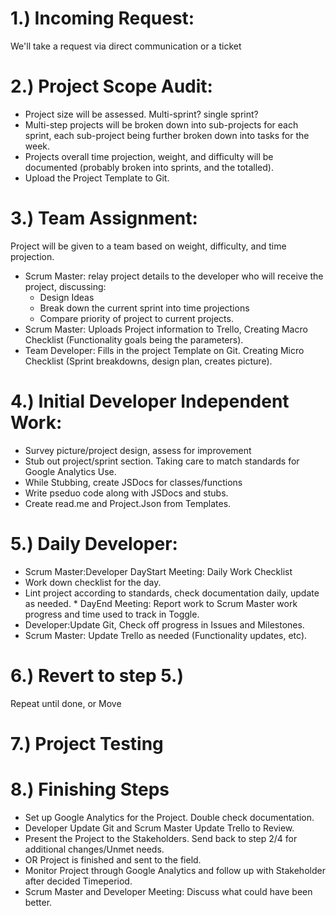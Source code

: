 # 1.) Incoming Request:

We'll take a request via direct communication or a ticket

# 2.) Project Scope Audit:

* Project size will be assessed. Multi-sprint? single sprint?
* Multi-step projects will be broken down into sub-projects for each sprint, each sub-project being further broken down into tasks for the week.
* Projects overall time projection, weight, and difficulty will be documented (probably broken into sprints, and the totalled).
* Upload the Project Template to Git.

# 3.) Team Assignment: 

Project will be given to a team based on weight, difficulty, and time projection.

* Scrum Master: relay project details to the developer who will receive the project, discussing: 
    * Design Ideas
    * Break down the current sprint into time projections
    * Compare priority of project to current projects.
* Scrum Master: Uploads Project information to Trello, Creating Macro Checklist (Functionality goals being the parameters).
* Team Developer: Fills in the project Template on Git. Creating Micro Checklist (Sprint breakdowns, design plan, creates picture).

# 4.) Initial Developer Independent Work: 

* Survey picture/project design, assess for improvement
* Stub out project/sprint section. Taking care to match standards for Google Analytics Use.
* While Stubbing, create JSDocs for classes/functions
* Write pseduo code along with JSDocs and stubs.
* Create read.me and Project.Json from Templates.

# 5.) Daily Developer: 

* Scrum Master:Developer DayStart Meeting: Daily Work Checklist
* Work down checklist for the day.
* Lint project according to standards, check documentation daily, update as needed.
      * DayEnd Meeting:  Report work to Scrum Master work progress and time used to track in Toggle.
* Developer:Update Git, Check off progress in Issues and Milestones.
* Scrum Master: Update Trello as needed (Functionality updates, etc).

# 6.) Revert to step 5.)

Repeat until done, or Move 

# 7.) Project Testing

# 8.) Finishing Steps

* Set up Google Analytics for the Project. Double check documentation. 
* Developer Update Git and Scrum Master Update Trello to Review.
* Present the Project to the Stakeholders. Send back to step 2/4 for additional changes/Unmet needs.
* OR Project is finished and sent to the field.
* Monitor Project through Google Analytics and follow up with Stakeholder after decided Timeperiod.
* Scrum Master and Developer Meeting: Discuss what could have been better. 
